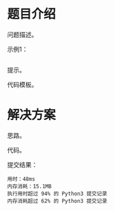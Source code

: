 # 题目介绍

问题描述。

示例1：

```

```

提示。

代码模板。





# 解决方案

思路。

代码。

提交结果：

```
用时：48ms
内存消耗：15.1MB
执行用时超过 94% 的 Python3 提交记录
内存消耗超过 62% 的 Python3 提交记录
```

